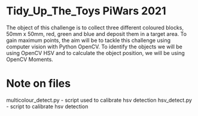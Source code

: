 # Tidy_Up_The_Toys PiWars 2021
The object of this challenge is to collect three different coloured
blocks, 50mm x 50mm, red, green and blue and deposit them in a target area.
To gain maximum points, the aim will be to tackle this challenge 
using computer vision with Python OpenCV.
To identify the objects we will be using OpenCV HSV and to calculate the object position, we will be using OpenCV Moments.

# Note on files

multicolour_detect.py - script used to calibrate hsv detection
hsv_detect.py - script to calibrate hsv detection
